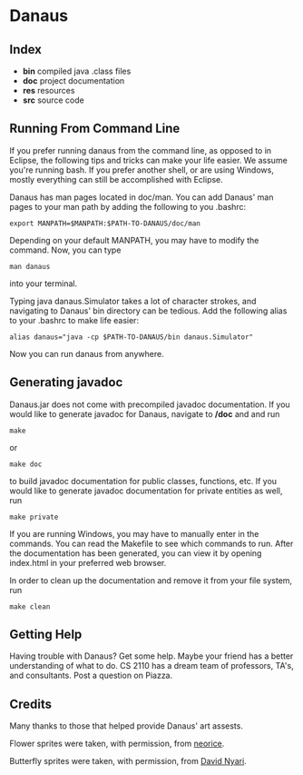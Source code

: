 # Danaus #

## Index ##
* __bin__ compiled java .class files
* __doc__ project documentation
* __res__ resources
* __src__ source code

## Running From Command Line ##
If you prefer running danaus from the command line, as opposed to in Eclipse,
the following tips and tricks can make your life easier. We assume you're
running bash. If you prefer another shell, or are using Windows, mostly
everything can still be accomplished with Eclipse. 

Danaus has man pages located in doc/man. You can add Danaus' man pages to your
man path by adding the following to you .bashrc:

`export MANPATH=$MANPATH:$PATH-TO-DANAUS/doc/man`   

Depending on your default MANPATH, you may have to modify the command. Now, you
can type 

`man danaus`

into your terminal.

Typing java danaus.Simulator takes a lot of character strokes, and navigating
to Danaus' bin directory can be tedious. Add the following alias to your
.bashrc to make life easier:

`alias danaus="java -cp $PATH-TO-DANAUS/bin danaus.Simulator"`    

Now you can run danaus from anywhere.

## Generating javadoc ##
Danaus.jar does not come with precompiled javadoc documentation. If you would
like to generate javadoc for Danaus, navigate to **/doc** and and run

`make`

or

`make doc`

to build javadoc documentation for public classes, functions, etc. If you would
like to generate javadoc documentation for private entities as well, run

`make private`

If you are running Windows, you may have to manually enter in the commands. You
can read the Makefile to see which commands to run. After the documentation has
been generated, you can view it by opening index.html in your preferred web
browser.

In order to clean up the documentation and remove it from your file system, run

`make clean`

## Getting Help ##
Having trouble with Danaus? Get some help. Maybe your friend has a better
understanding of what to do. CS 2110 has a dream team of professors, TA's, and
consultants. Post a question on Piazza. 

## Credits ##
Many thanks to those that helped provide Danaus' art assests.

Flower sprites were taken, with permission, from
[neorice](http://neoriceisgood.deviantart.com/art/100-Flower-Sprites-348880673).

Butterfly sprites were taken, with permission, from
[David Nyari](http://toadstone.tumblr.com/).
